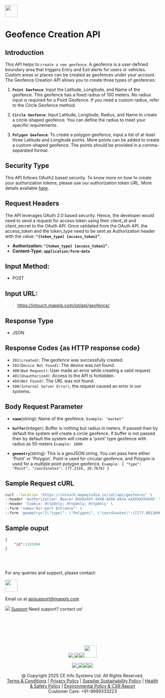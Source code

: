 
[<img src="https://about.mappls.com/about/images/MAPPLS-MapmyIndia-logo.png" height="40"/> </p>](https://about.mappls.com/api/)

# Geofence Creation API

## **Introduction**

This API helps to *`create a new geofence`*. A geofence is a user-defined boundary area that triggers Entry and Exit alerts for users or vehicles. Custom areas or places can be created as geofences under your account. The Geofence Creation API allows you to create three types of geofences:

1. **`Point Geofence`**: Input the Latitude, Longitude, and Name of the geofence. This geofence has a fixed radius of 100 meters. No radius input is required for a Point Geofence. If you need a custom radius, refer to the Circle Geofence method.

2. **`Circle Geofence`**: Input Latitude, Longitude, Radius, and Name to create a circle-shaped geofence. You can define the radius to meet your specific requirements.

3. **`Polygon Geofence`**: To create a polygon geofence, input a list of at least three Latitude and Longitude points. More points can be added to create a custom-shaped geofence. The points should be provided in a comma-separated format.

## **Security Type**
This API follows OAuth2 based security. To know more on how to create your authorization tokens, please use our authorization token URL. More details available [here](https://github.com/mappls-api/mappls-rest-apis/tree/main/mappls-token-generation-api).

## **Request Headers**

The API leverages OAuth 2.0 based security. Hence, the developer would need to send a request for access token using their client_id and client_secret to the OAuth API. Once validated from the OAuth API, the access_token and the token_type need to be sent as Authorization header with the value: **`"{token_type} {access_token}”`.**

- **Authorization: `"{token_type} {access_token}”.`**
- **Content-Type: `application/form-data`**


## **Input Method:**
- POST

## **Input URL:**
> https://intouch.mappls.com/iot/api/geofence/

## **Response Type**
- JSON

## **Response Codes {as HTTP response code}**

- `201(created)`: The geofence was successfully created.
- `203(Device Not Found)`: The device was not found.
- `400(Bad Request)`: User made an error while creating a valid request.
- `401(Unauthorized)`: Access to the API is forbidden.
- `404(Not Found)`: The URL was not found.
- `500(Internal Server Error)`, the request caused an error in our systems.

## **Body Request Parameter**

- **`name`**(string): Name of the geofence. `Example: "market"`
- **`buffer`**(integer): Buffer is nothing but radius in meters. If passed then by default the system will create a circle geofence. If buffer is not passed then by default the system will create a 'point' type geofence with radius as 50 meters `Example: 1000`

- **`geometry`**(string): This is a geoJSON string. You can pass here either 'Point' or 'Polygon'. Point is used for circular geofence, and Polygon is used for a multiple point polygon geofence. `Example:
{ "type": "Point", "coordinates": [77.2334, 28.7676] }`

## **Sample Request cURL**

```bash
curl --location 'https://intouch.mapmyindia.in/iot/api/geofence/' \
--header 'Authorization: Bearer 0XXXXXXf-dXX0-4XX0-8XXa-eXXXXXXXXXX6' \
--header 'Cookie: HttpOnly; HttpOnly; HttpOnly' \
--form 'name="Air-port Entrance"' \
--form 'geometry="{\"type\": \"Polygon\", \"coordinates\":[[[77.08128001958539,28.568242691456405],[77.08128001958539,28.539969794077948],[77.11440689368595,28.539969794077948],[77.11440689368595,28.568242691456405],[77.08128001958539,28.568242691456405]]]}"'
```

## **Sample ouput**

```json
{
    "id":1191004
}
```


<br></br>

For any queries and support, please contact: 

[<img src="https://about.mappls.com/images/mappls-logo.svg" height="40"/> </p>](https://about.mappls.com/api/)
Email us at [apisupport@mappls.com](mailto:apisupport@mappls.com)


![](https://www.mapmyindia.com/api/img/icons/support.png)
[Support](https://about.mappls.com/contact/)
Need support? contact us!

<br></br>


<br></br>

[<p align="center"> <img src="https://www.mapmyindia.com/api/img/icons/stack-overflow.png"/> ](https://stackoverflow.com/questions/tagged/mappls-api)[![](https://www.mapmyindia.com/api/img/icons/blog.png)](https://about.mappls.com/blog/)[![](https://www.mapmyindia.com/api/img/icons/gethub.png)](https://github.com/Mappls-api)[<img src="https://mmi-api-team.s3.ap-south-1.amazonaws.com/API-Team/npm-logo.one-third%5B1%5D.png" height="40"/> </p>](https://www.npmjs.com/org/mapmyindia) 



[<p align="center"> <img src="https://www.mapmyindia.com/june-newsletter/icon4.png"/> ](https://www.facebook.com/Mapplsofficial)[![](https://www.mapmyindia.com/june-newsletter/icon2.png)](https://twitter.com/mappls)[![](https://www.mapmyindia.com/newsletter/2017/aug/llinkedin.png)](https://www.linkedin.com/company/mappls/)[![](https://www.mapmyindia.com/june-newsletter/icon3.png)](https://www.youtube.com/channel/UCAWvWsh-dZLLeUU7_J9HiOA)




<div align="center">@ Copyright 2025 CE Info Systems Ltd. All Rights Reserved.</div>

<div align="center"> <a href="https://about.mappls.com/api/terms-&-conditions">Terms & Conditions</a> | <a href="https://about.mappls.com/about/privacy-policy">Privacy Policy</a> | <a href="https://about.mappls.com/pdf/mapmyIndia-sustainability-policy-healt-labour-rules-supplir-sustainability.pdf">Supplier Sustainability Policy</a> | <a href="https://about.mappls.com/pdf/Health-Safety-Management.pdf">Health & Safety Policy</a> | <a href="https://about.mappls.com/pdf/Environment-Sustainability-Policy-CSR-Report.pdf">Environmental Policy & CSR Report</a>

<div align="center">Customer Care: +91-9999333223</div>

